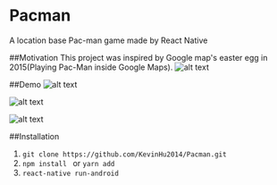 # Pacman
A location base Pac-man game made by React Native 


##Motivation
This project was inspired by Google map's easter egg in 2015(Playing Pac-Man inside Google Maps).
![alt text](https://cdn0.tnwcdn.com/wp-content/blogs.dir/1/files/2015/03/GoogleMapsPacMan-730x343.png "Google map's easter egg ")


##Demo
![alt text](https://github.com/KevinHu2014/Pacman/blob/master/screenshots/demo.gif "Demo")

![alt text](https://github.com/KevinHu2014/Pacman/blob/master/screenshots/01.png "Demo")

![alt text](https://github.com/KevinHu2014/Pacman/blob/master/screenshots/02.png "Demo")


##Installation

1. `git clone https://github.com/KevinHu2014/Pacman.git`
2. `npm install ` or `yarn add`
3. `react-native run-android`
